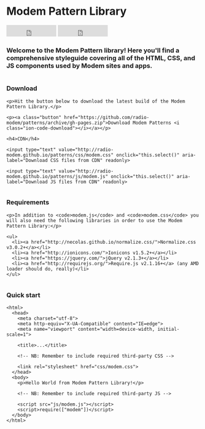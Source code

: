 <h1 class="u-text-center">Modem Pattern Library</h1>

<div class="u-text-center">
  <iframe src="https://ghbtns.com/github-btn.html?user=radio-modem&repo=patterns&type=star&count=true&size=large" frameborder="0" scrolling="0" width="130px" height="30px"></iframe>
  <iframe src="https://ghbtns.com/github-btn.html?user=radio-modem&repo=patterns&type=fork&count=true&size=large" frameborder="0" scrolling="0" width="130px" height="30px"></iframe>
</div>

<h3 class="u-text-center">Welcome to the Modem Pattern library! Here you'll find a comprehensive styleguide covering all of the HTML, CSS, and JS components used by Modem sites and apps.</h3>

<div class="row">
  <div class="column">
    <h3>Download</h3>

    <p>Hit the button below to download the latest build of the Modem Pattern Library.</p>

    <p><a class="button" href="https://github.com/radio-modem/patterns/archive/gh-pages.zip">Download Modem Patterns <i class="ion-code-download"></i></a></p>

    <h4>CDN</h4>

    <input type="text" value="http://radio-modem.github.io/patterns/css/modem.css" onclick="this.select()" aria-label="Download CSS files from CDN" readonly>

    <input type="text" value="http://radio-modem.github.io/patterns/js/modem.js" onclick="this.select()" aria-label="Download JS files from CDN" readonly>
  </div>

  <div class="column">
    <h3>Requirements</h3>

    <p>In addition to <code>modem.js</code> and <code>modem.css</code> you will also need the following libraries in order to use the Modem Pattern Library:</p>

    <ul>
      <li><a href="http://necolas.github.io/normalize.css/">Normalize.css v3.0.2+</a></li>
      <li><a href="http://ionicons.com/">Ionicons v1.5.2+</a></li>
      <li><a href="https://jquery.com/">jQuery v2.1.3+</a></li>
      <li><a href="http://requirejs.org/">Require.js v2.1.16+</a> (any AMD loader should do, really)</li>
    </ul>
  </div>
</div>

<h3>Quick start</h3>

```
<html>
  <head>
    <meta charset="utf-8">
    <meta http-equiv="X-UA-Compatible" content="IE=edge">
    <meta name="viewport" content="width=device-width, initial-scale=1">

    <title>...</title>

    <!-- NB: Remember to include required third-party CSS -->

    <link rel="stylesheet" href="css/modem.css">
  </head>
  <body>
    <p>Hello World from Modem Pattern Library!</p>

    <!-- NB: Remember to include required third-party JS -->

    <script src="js/modem.js"></script>
    <script>require(["modem"])</script>
  </body>
</html>
```
